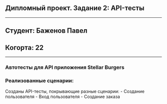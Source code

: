 ## Дипломный проект. Задание 2: API-тесты
<hr>

## Студент: Баженов Павел
## Когорта: 22
<hr>

### Автотесты для API приложения Stellar Burgers
### Реализованные сценарии: 
Созданы API-тесты, покрывающие разные сценарии: 
    - Создание пользователя
    - Вход пользователя
    - Cоздание заказа
